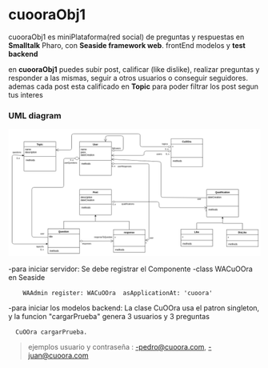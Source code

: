 # cuooraObj1
cuooraObj1 es miniPlataforma(red social) de preguntas y respuestas en **Smalltalk** Pharo, con **Seaside framework web**. frontEnd modelos y **test backend**

en **cuooraObj1** puedes subir post, calificar (like dislike), realizar preguntas y responder a las mismas, seguir a otros usuarios o conseguir seguidores.
ademas cada post esta calificado en **Topic** para poder filtrar los post segun tus interes 

### UML diagram

![Screenshot](UML_diagram.png)

-para iniciar servidor: Se  debe registrar el Componente   -class WACuOOra en Seaside
        
        WAAdmin register: WACuOOra  asApplicationAt: 'cuoora'
        
        
-para iniciar los modelos backend: La clase CuOOra usa el patron singleton, y la funcion "cargarPrueba" genera 3 usuarios y 3 preguntas 

      CuOOra cargarPrueba.
      
 >ejemplos usuario y contraseña : 
 -pedro@cuoora.com, 
 -juan@cuoora.com
